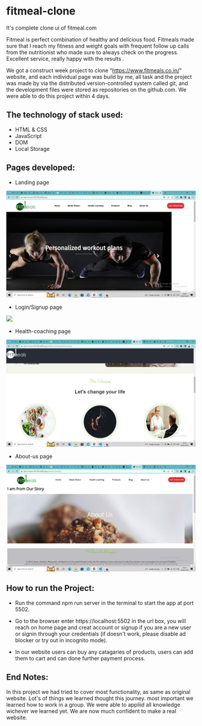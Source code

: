 # fitmeal-clone
It's complete clone ui of fitmeal.com
 
 Fitmeal is perfect combination of healthy and delicious food. Fitmeals made sure that I reach my fitness and weight goals with frequent follow up calls from the nutritionist who made sure to always check on the progress. Excellent service, really happy with the results .

 We got a construct week project to clone "https://www.fitmeals.co.in/" website, and each individual page was build by me, all task and the project was made by  via the distributed version-controlled system called git, and the development files were stored as repositories on the github.com. We were able to do this project within 4 days.

 ## The technology of stack used:
- HTML & CSS
- JavaScript
- DOM
- Local Storage

## Pages developed:
- Landing page 

<img src='https://github.com/AnkurMishra00/fitmeal-clone/blob/main/Images/Screenshot%20(4073).png'>

- Login/Signup page

<img src='https://cdn.hashnode.com/res/hashnode/image/upload/v1633258337913/_664GQCGz.png?auto=compress,format&format=webp'>

- Health-coaching page

<img src='https://github.com/AnkurMishra00/fitmeal-clone/blob/main/Images/Screenshot%20(4075).png'>

- About-us page

<img src='https://github.com/AnkurMishra00/fitmeal-clone/blob/main/Images/Screenshot%20(4076).png'>

## How to run the Project:

- Run the command npm run server in the terminal to start the app at port 5502.

- Go to the browser enter https://localhost:5502 in the url box, you will reach on home page and creat account or signup if you are a new user or signin through your credentials (if doesn't work, please disable ad blocker or try out in incognito mode).
- In our website users can buy any catagaries of products, users can add them to cart and can done further payment process.


## End Notes:
In this project we had tried to cover most functionality, as same as original website. Lot's of things we learned thought this journey.
most important we learned how to work in a group. We were able to appliid all knowledge wichever we learned yet. We are now much confident to make a real website.     




